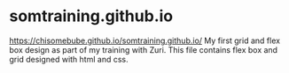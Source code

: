 # somtraining.github.io
 
https://chisomebube.github.io/somtraining.github.io/
 My first grid and flex box design as part of my training with Zuri. This file contains flex box and grid designed with html and css.
